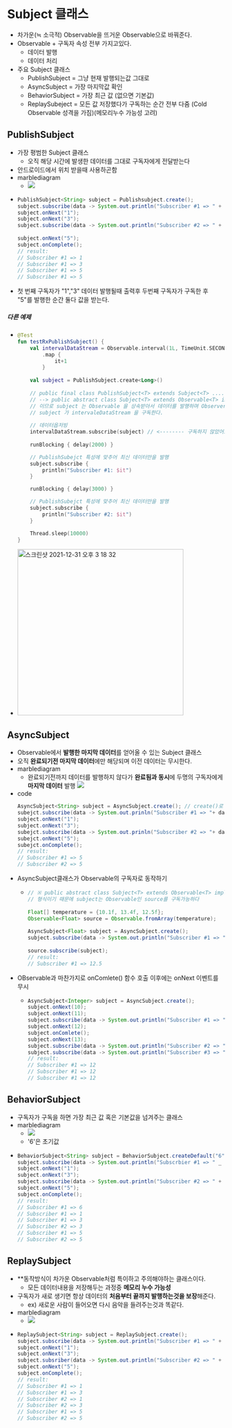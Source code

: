 Subject 클래스
===
* 차가운(≒ 소극적) Observable을 뜨거운 Observable으로 바꿔준다.
* Observable + 구독자 속성 전부 가지고있다.
  * 데이터 발행
  * 데이터 처리
* 주요 Subject 클래스
  * PublishSubject = 그냥 현재 발행되는값 그대로
  * AsyncSubject = 가장 마지막값 확인
  * BehaviorSubject = 가장 최근 값 (없으면 기본값)
  * ReplaySubeject = 모든 값 저장했다가 구독하는 순간 전부 다줌 (Cold Observable 성격을 가짐)(메모리누수 가능성 고려)

PublishSubject
---
* 가장 평범한 Subject 클래스
  * 오직 해당 시간에 발생한 데이터를 그대로 구독자에게 전달받는다
* 안드로이드에서 위치 받을때 사용하곤함
* marblediagram
  * ![](img/marblediagram_publishsubject.png)
* ```java
  PublishSubject<String> subject = Publishsubject.create();
  subject.subscribe(data -> System.out.println("Subscriber #1 => " + data));
  subject.onNext("1");
  subject.onNext("3");
  subject.subscribe(data -> System.out.println("Subscriber #2 => " + data));
 
  subject.onNext("5");
  subject.onComplete();
  // result:
  // Subscriber #1 => 1
  // Subscriber #1 => 3
  // Subscriber #1 => 5
  // Subscriber #1 => 5
* 첫 번째 구독자가 "1","3" 데이터 발행될때 출력후 두번째 구독자가 구독한 후 "5"를 발행한 순간 둘다 값을 받는다.
##### 다른 예제
* ```kotlin
  @Test
  fun testRxPublishSubject() {
      val intervalDataStream = Observable.interval(1L, TimeUnit.SECONDS, )
          .map {
              it+1
          }
          
      val subject = PublishSubject.create<Long>()
      
      // public final class PublishSubject<T> extends Subject<T> ....
      // --> public abstract class Subject<T> extends Observable<T> implements Observer<T>.... 
      // 이므로 subject 는 Observable 을 상속받아서 데이터를 발행하며 Observer 를 구현하여 데이터를 구독까지 가능한 클래스이다.
      // subject 가 intervaleDataStream 을 구독한다.
      
      // 데이터옵저빙
      intervalDataStream.subscribe(subject) // <-------- 구독하지 않았어도 여기서부터 바로 데이터 발행이 시작된다
      
      runBlocking { delay(2000) }

      // PublishSubejct 특성에 맞추어 최신 데이터만을 발행
      subject.subscribe {
          println("Subscriber #1: $it")
      }

      runBlocking { delay(3000) }

      // PublishSubejct 특성에 맞추어 최신 데이터만을 발행
      subject.subscribe {
          println("Subscriber #2: $it")
      }

      Thread.sleep(10000)
  }
* <img width="384" alt="스크린샷 2021-12-31 오후 3 18 32" src="https://user-images.githubusercontent.com/51182964/147806967-a234944e-bcef-4116-9021-4f5095a8e24e.png">

AsyncSubject
---
* Observable에서 **발행한 마지막 데이터**를 얻어올 수 있는 Subject 클래스
* 오직 **완료되기전 마지막 데이터**에만 해당되며 이전 데이터는 무시한다.
* marblediagram
  * 완료되기전까지 데이터를 발행하지 않다가 **완료됨과 동시**에 두명의 구독자에게 **마지막 데이터** 발행
    ![](img/marblediagram_asyncsubject.png)
* code
  ```java
  AsyncSubject<String> subject = AsyncSubject.create(); // create()로 생성
  subejct.subscribe(data -> System.out.prinln("Subscriber #1 => "+ data)); // 구독 시작
  subject.onNext("1");
  subject.onNext("3");
  subejct.subscribe(data -> System.out.prinln("Subscriber #2 => "+ data)); // 구독 시작
  subejct.onNext("5");
  subejct.onComplete();
  // result:
  // Subscriber #1 => 5
  // Subscriber #2 => 5
* AsyncSubject클래스가 Observable의 구독자로 동작하기
  * ```java
    // ※ public abstract class Subject<T> extends Observable<T> implements Observer<T>
    // 형식이기 때문에 subject는 Observable인 source를 구독가능하다
 
    Float[] temperature = {10.1f, 13.4f, 12.5f};
    Observable<Float> source = Observable.fromArray(temperature);
 
    AsyncSubject<Float> subject = AsyncSubject.create();
    subject.subscribe(data -> System.out.println("Subscriber #1 => " + data));
 
    source.subscribe(subject);
    // result:
    // Subscriber #1 => 12.5
* OBservable과 마찬가지로 onComlete() 함수 호출 이후에는 onNext 이벤트를 무시
  * ```java
    AsyncSubject<Integer> subject = AsyncSubject.create();
    subject.onNext(10);
    subject.onNext(11);
    subject.subscribe(data -> System.out.println("Subscriber #1 => " + data));
    subject.onNext(12);
    subject.onComlete();
    subject.onNext(13);
    subject.subscribe(data -> System.out.println("Subscriber #2 => " + data));
    subject.subscribe(data -> System.out.println("Subscriber #3 => " + data));
    // result:
    // Subscriber #1 => 12
    // Subscriber #1 => 12
    // Subscriber #1 => 12

BehaviorSubject
---
* 구독자가 구독을 하면 가장 최근 값 혹은 기본값을 넘겨주는 클래스
* marblediagram
  * ![](img/marblediagram_behaviorsubject.png)
  * '6'은 초기값
* ```java
  BehaviorSubject<String> subject = BehaviorSubject.createDefault("6");
  subject.subscribe(data -> System.out.println("Subscrbier #1 => " _ data));
  subject.onNext("1");
  subject.onNext("3");
  subject.subscribe(data -> System.out.println("Subscriber #2 => " + data));
  subject.onNext("5");
  subject.onComplete();
  // result:
  // Subscriber #1 => 6
  // Subscriber #1 => 1
  // Subscriber #1 => 3
  // Subscriber #2 => 3
  // Subscriber #1 => 5
  // Subscriber #2 => 5

ReplaySubject
---
* **동작방식이 차가운 Observable처럼 특이하고 주의해야하는 클래스이다.
  * 모든 데이터내용을 저장해두는 과정중 **메모리 누수 가능성**
* 구독자가 새로 생기면 항상 데이터의 **처음부터 끝까지 발행하는것을 보장**해준다.
  * ex) 새로운 사람이 들어오면 다시 음악을 들려주는것과 똑같다.
* marblediagram
  * ![](img/marblediagram_replaysubject.png)
* ```java
  ReplaySubject<String> subject = ReplaySubject.create();
  subject.subscribe(data -> System.out.println("Subscriber #1 => " + data));
  subject.onNext("1");
  subject.onNext("3");
  subject.subsriber(data -> System.out.println("Subscriber #2 => " + data));
  subject.onNext("5");
  subject.onComplete();
  // result:
  // Subscriber #1 => 1
  // Subscriber #1 => 3
  // Subscriber #2 => 1
  // Subscriber #2 => 3
  // Subscriber #1 => 5
  // Subscriber #2 => 5
